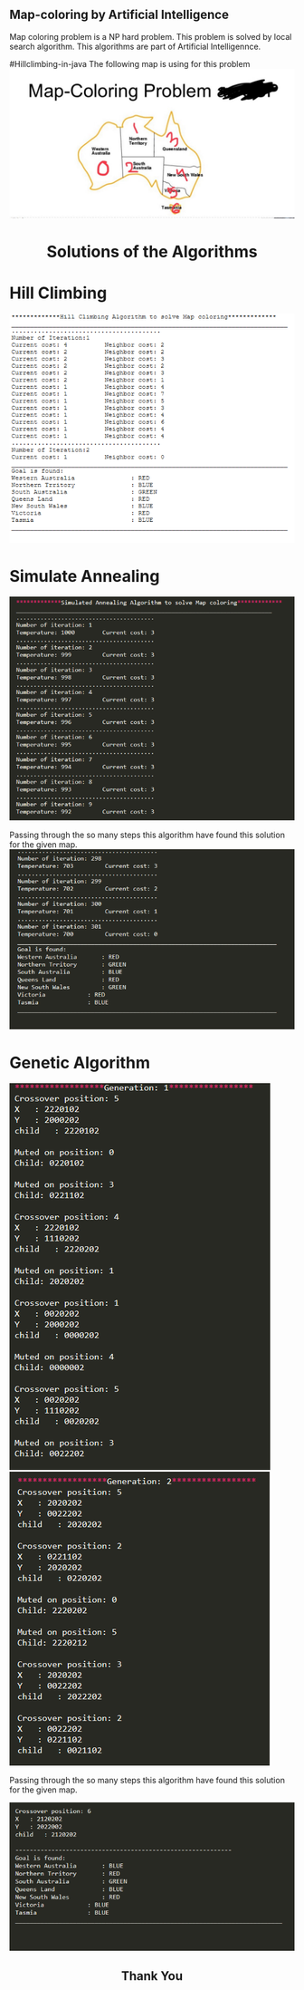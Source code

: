 ## Map-coloring by Artificial Intelligence
Map coloring problem is a NP hard problem. This problem is solved by local search algorithm. This algorithms are part of Artificial Intelligennce. 

#Hillclimbing-in-java
The following map is using for this problem
![Sample Map](Map.JPG)

<h1 align="center">Solutions of the Algorithms</h1>

# Hill Climbing 
![Hill-Climbing](screenshots/hill_climbing_solution.PNG)

# Simulate Annealing 

![Simulated Annealing](screenshots/simulated_annealing01.PNG)

Passing through the so many steps this algorithm have found this solution for the given map.
![Simulated Annealing](screenshots/simulated_annealing02.PNG)

# Genetic Algorithm

![Genetic](screenshots/genetic_solution.PNG)
![Genetic](screenshots/genetic_solution01.PNG)

Passing through the so many steps this algorithm have found this solution for the given map.

![Genetic](screenshots/genetic_solution09.PNG)

<h2 align="center">Thank You </h2>


